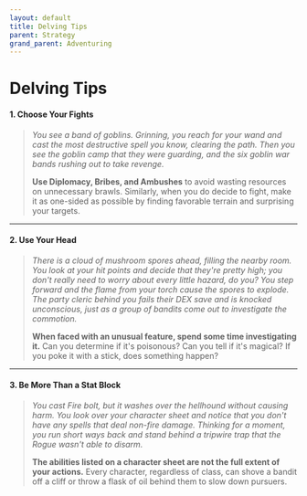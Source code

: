 ```yaml
---
layout: default
title: Delving Tips
parent: Strategy
grand_parent: Adventuring
---
```


# Delving Tips

#### 1. Choose Your Fights

> _You see a band of goblins. Grinning, you reach for your wand and cast the most destructive spell you know, clearing the path. Then you see the goblin camp that they were guarding, and the six goblin war bands rushing out to take revenge._
>
> **Use Diplomacy, Bribes, and Ambushes** to avoid wasting resources on unnecessary brawls. Similarly, when you do decide to fight, make it as one-sided as possible by finding favorable terrain and surprising your targets.

---

#### 2. Use Your Head

> _There is a cloud of mushroom spores ahead, filling the nearby room. You look at your hit points and decide that they're pretty high; you don't really need to worry about every little hazard, do you? You step forward and the flame from your torch cause the spores to explode. The party cleric behind you fails their DEX save and is knocked unconscious, just as a group of bandits come out to investigate the commotion._
>
> **When faced with an unusual feature, spend some time investigating it.** Can you determine if it's poisonous? Can you tell if it's magical? If you poke it with a stick, does something happen?

---

#### 3. Be More Than a Stat Block

> _You cast Fire bolt, but it washes over the hellhound without causing harm. You look over your character sheet and notice that you don't have any spells that deal non-fire damage. Thinking for a moment, you run short ways back and stand behind a tripwire trap that the Rogue wasn't able to disarm._
>
> **The abilities listed on a character sheet are not the full extent of your actions.** Every character, regardless of class, can shove a bandit off a cliff or throw a flask of oil behind them to slow down pursuers.
